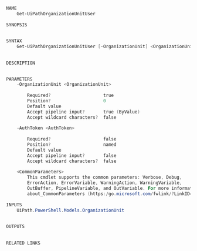 ﻿```PowerShell

NAME
    Get-UiPathOrganizationUnitUser
    
SYNOPSIS
    
    
SYNTAX
    Get-UiPathOrganizationUnitUser [-OrganizationUnit] <OrganizationUnit> [-AuthToken <AuthToken>] [<CommonParameters>]
    
    
DESCRIPTION
    

PARAMETERS
    -OrganizationUnit <OrganizationUnit>
        
        Required?                    true
        Position?                    0
        Default value                
        Accept pipeline input?       true (ByValue)
        Accept wildcard characters?  false
        
    -AuthToken <AuthToken>
        
        Required?                    false
        Position?                    named
        Default value                
        Accept pipeline input?       false
        Accept wildcard characters?  false
        
    <CommonParameters>
        This cmdlet supports the common parameters: Verbose, Debug,
        ErrorAction, ErrorVariable, WarningAction, WarningVariable,
        OutBuffer, PipelineVariable, and OutVariable. For more information, see 
        about_CommonParameters (https:/go.microsoft.com/fwlink/?LinkID=113216). 
    
INPUTS
    UiPath.PowerShell.Models.OrganizationUnit
    
    
OUTPUTS
    
    
RELATED LINKS



```
